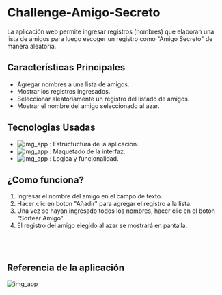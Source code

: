 # Challenge-Amigo-Secreto
La aplicación web permite ingresar registros (nombres) que elaboran una lista de amigos para luego escoger un registro como "Amigo Secreto" de manera aleatoria. 

## Características Principales
- Agregar nombres a una lista de amigos.
- Mostrar los registros ingresados.
- Seleccionar aleatoriamente un registro del listado de amigos.
- Mostrar el nombre del amigo seleccionado al azar.

## Tecnologias Usadas
- ![img_app](https://img.shields.io/badge/HTML5-E34F26?style=flat&logo=html5&logoColor=white) : Estructuctura de la aplicacion.
- ![img_app](https://img.shields.io/badge/CSS3-1572B6?style=flat&logo=css3&logoColor=white) : Maquetado de la interfaz.
- ![img_app](https://img.shields.io/badge/JavaScript-F7DF1E?style=flat&logo=javascript&logoColor=black) : Logica y funcionalidad.

## ¿Como funciona?
1. Ingresar el nombre del amigo en el campo de texto.
2. Hacer clic en boton "Añadir" para agregar el registro a la lista.
3. Una vez se hayan ingresado todos los nombres, hacer clic en el boton "Sortear Amigo".
4. El registro del amigo elegido al azar se mostrará en pantalla.

<br><br>
## Referencia de la aplicación
![img_app](https://github.com/user-attachments/assets/a757993a-cf55-4818-8c0a-d7bb9498728c)

